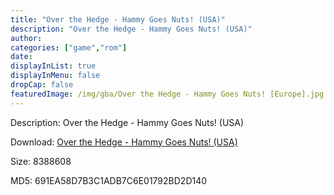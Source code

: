 ```yaml
---
title: "Over the Hedge - Hammy Goes Nuts! (USA)"
description: "Over the Hedge - Hammy Goes Nuts! (USA)"
author: 
categories: ["game","rom"]
date: 
displayInList: true
displayInMenu: false
dropCap: false
featuredImage: /img/gba/Over the Hedge - Hammy Goes Nuts! [Europe].jpg
---
```


Description: Over the Hedge - Hammy Goes Nuts! (USA)

Download: <a style="text-decoration:underline;" href="https://mega.nz/#!HGBiGAxB!GL2YGpaTEYCeoMORKdIg0yEn_hKwiX3yZ6UP_hmxUEM" target = "_blank" rel = "nofollow" > Over the Hedge - Hammy Goes Nuts! (USA)</a>

Size: 8388608

MD5: 691EA58D7B3C1ADB7C6E01792BD2D140


